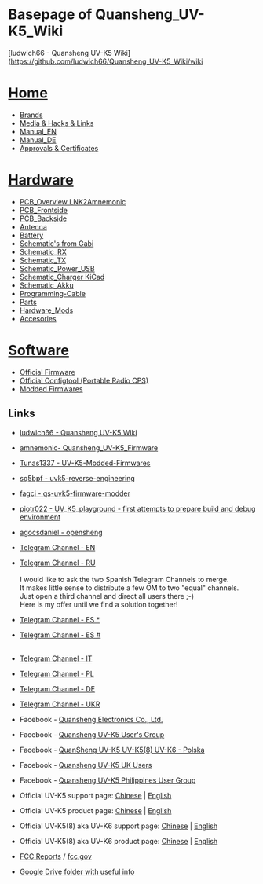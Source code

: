 # Basepage of Quansheng_UV-K5_Wiki
 [ludwich66 - Quansheng UV-K5 Wiki](https://github.com/ludwich66/Quansheng_UV-K5_Wiki/wiki
 # [Home](https://github.com/ludwich66/Quansheng_UV-K5_Firmware/wiki)
* [Brands](https://github.com/ludwich66/Quansheng_UV-K5_Firmware/wiki/Brands)
* [Media & Hacks & Links](https://github.com/ludwich66/Quansheng_UV-K5_Firmware/wiki/Hacks---Media)
* [Manual_EN](https://github.com/ludwich66/Quansheng_UV-K5_Firmware/wiki/Manual_EN)
* [Manual_DE](https://github.com/ludwich66/Quansheng_UV-K5_Firmware/wiki/Manual_DE)
* [Approvals & Certificates](https://github.com/ludwich66/Quansheng_UV-K5_Firmware/wiki/Approvals-and-Certificates)
# [Hardware](https://github.com/ludwich66/Quansheng_UV-K5_Firmware/wiki/Hardware)
* [PCB_Overview LNK2Amnemonic](https://github.com/ludwich66/Quansheng_UV-K5_Wiki/wiki/PCB-Overview)
* [PCB_Frontside](https://github.com/ludwich66/Quansheng_UV-K5_Firmware/wiki/PCB_Frontside)
* [PCB_Backside](https://github.com/ludwich66/Quansheng_UV-K5_Firmware/wiki/PCB_Backside)
* [Antenna](https://github.com/ludwich66/Quansheng_UV-K5_Firmware/wiki/Antenna)
* [Battery](https://github.com/ludwich66/Quansheng_UV-K5_Firmware/wiki/Battery)
* [Schematic's from Gabi](https://github.com/ludwich66/Quansheng_UV-K5_Wiki/wiki/Schematics)
* [Schematic_RX](https://github.com/ludwich66/Quansheng_UV-K5_Wiki/wiki/Schematic_RX)
* [Schematic_TX](https://github.com/ludwich66/Quansheng_UV-K5_Wiki/wiki/Schematic_TX)
* [Schematic_Power_USB](https://github.com/ludwich66/Quansheng_UV-K5_Wiki/wiki/Schematic_Power_USB)
* [Schematic_Charger KiCad](https://github.com/ludwich66/Quansheng_UV-K5_Firmware/wiki/Schematic_Charger)
* [Schematic_Akku](https://github.com/ludwich66/Quansheng_UV-K5_Firmware/wiki/Schematic_Akku)
* [Programming-Cable](https://github.com/ludwich66/Quansheng_UV-K5_Firmware/wiki/Programming-Cable)
* [Parts](https://github.com/ludwich66/Quansheng_UV-K5_Firmware/wiki/Parts---Teile)
* [Hardware_Mods](https://github.com/ludwich66/Quansheng_UV-K5_Wiki/wiki/Hardware_Mods)
* [Accesories](https://github.com/ludwich66/Quansheng_UV-K5_Wiki/wiki/Accesories)
# [Software](https://github.com/ludwich66/Quansheng_UV-K5_Firmware/wiki/Software)
*  [Official Firmware](https://github.com/ludwich66/Quansheng_UV-K5_Firmware/wiki/Firmware-official)
*  [Official Configtool (Portable Radio CPS)](https://github.com/ludwich66/Quansheng_UV-K5_Wiki/wiki/Official_Config-Tool)
*  [Modded Firmwares](https://github.com/ludwich66/Quansheng_UV-K5_Firmware/wiki/Modded-Firmwares)
 
## Links
* [ludwich66 - Quansheng UV-K5 Wiki](https://github.com/ludwich66/Quansheng_UV-K5_Wiki/wiki)
* [amnemonic- Quansheng_UV-K5_Firmware](https://github.com/amnemonic/Quansheng_UV-K5_Firmware)
* [Tunas1337 - UV-K5-Modded-Firmwares](https://github.com/Tunas1337/UV-K5-Modded-Firmwares)
* [sq5bpf - uvk5-reverse-engineering](https://github.com/sq5bpf/uvk5-reverse-engineering)
* [fagci - qs-uvk5-firmware-modder](https://github.com/fagci/qs-uvk5-firmware-modder)
* [piotr022 - UV_K5_playground - first attempts to prepare build and debug environment](https://github.com/piotr022/UV_K5_playground)
* [agocsdaniel - opensheng](https://github.com/agocsdaniel/opensheng)
  
* [Telegram Channel - EN](https://t.me/quansheng_uvk5_en)
* [Telegram Channel - RU](https://t.me/uv_k5)<br><br>
  I would like to ask the two Spanish Telegram Channels to merge. <br>
  It makes little sense to distribute a few OM to two "equal" channels. <br>
  Just open a third channel and direct all users there ;-)<br>
  Here is my offer until we find a solution together!<Br>
* [Telegram Channel - ES *](https://t.me/QuanShengES)
* [Telegram Channel - ES #](https://t.me/Quansenguvk5)<br><br>
* [Telegram Channel - IT](https://t.me/+W31XPFpurWk0NzM0)
* [Telegram Channel - PL](https://t.me/uvk5_pl)
* [Telegram Channel - DE](https://t.me/quanshenguv5kde)
* [Telegram Channel - UKR](https://t.me/radioamators/38782)
* Facebook - [Quansheng Electronics Co., Ltd.](https://www.facebook.com/QuanshengRadios/)
* Facebook - [Quansheng UV-K5 User's Group](https://www.facebook.com/groups/229333669483573/)
* Facebook - [QuanSheng UV-K5 UV-K5(8) UV-K6 - Polska](https://www.facebook.com/groups/205485455659292/)
* Facebook - [Quansheng UV-K5 UK Users](https://www.facebook.com/groups/2291286734508728/)
* Facebook - [Quansheng UV-K5 Philippines User Group](https://www.facebook.com/groups/678587170703812/)

* Official UV-K5 support page:              [Chinese](http://qsfj.com/support/downloads/3002) | [English](http://en.qsfj.com/support/downloads/3002)
* Official UV-K5 product page:              [Chinese](http://qsfj.com/products/3002)          | [English](http://en.qsfj.com/products/3002)
* Official UV-K5(8) aka UV-K6 support page: [Chinese](http://qsfj.com/support/downloads/3268) | [English](http://en.qsfj.com/support/downloads/3268)
* Official UV-K5(8) aka UV-K6 product page: [Chinese](http://qsfj.com/products/3268)          | [English](http://en.qsfj.com/products/3268)

* [FCC Reports](https://fcc.id/XBPUV-K5) / [fcc.gov](https://apps.fcc.gov/oetcf/eas/reports/ViewExhibitReport.cfm?mode=Exhibits&RequestTimeout=500&calledFromFrame=Y&application_id=8sqkxgC%2F1cYNHF0lGkSAwA%3D%3D&fcc_id=XBPUV-K5)
* [Google Drive folder with useful info](https://drive.google.com/drive/folders/1NmcPb5yl5jnz7uWBO-c4B89XYL5AZeHw)

